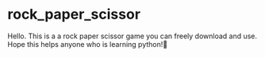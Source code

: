 # rock_paper_scissor
Hello.
This is a a rock paper scissor game you can freely download and use. Hope this helps anyone who is learning python!🙂 